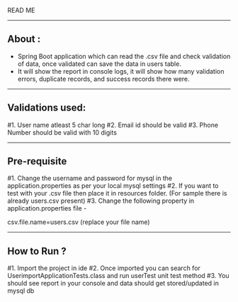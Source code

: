 READ ME

-----------
About :
-----------
 - Spring Boot application which can read the .csv file and check validation of data, once validated can save the data in users table.
 - It will show the report in console logs, it will show how many validation errors, duplicate records, and success records there were.


----------------------
Validations used:
----------------------
#1. User name atleast 5 char long
#2. Email id should be valid
#3. Phone Number should be valid with 10 digits


----------------------
Pre-requisite
----------------------
#1. Change the username and password for mysql in the application.properties as per your local mysql settings 
#2. If you want to test with your .csv file then place it in resources folder. (For sample there is already users.csv present)
#3. Change the following property in application.properties file -

csv.file.name=users.csv (replace your file name)


----------------------
How to Run ?
----------------------
#1. Import the project in ide
#2. Once imported you can search for UserimportApplicationTests.class and run userTest unit test method
#3. You should see report in your console and data should get stored/updated in mysql db
